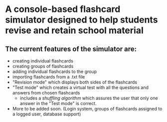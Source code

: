 # A console-based flashcard simulator designed to help students revise and retain school material
## The current features of the simulator are:
* creating individual flashcards
* creating groups of flashcards
* adding individual flashcards to the group
* importing flashcards from a .txt file
* "Revision mode" which displays both sides of the flashcards
* "Test mode" which creates a virtual test with all the questions and answers from chosen flashcards
  * includes a *shuffling algorithm* which assures the user that only one answer in the "Test mode" is correct.
* More to be added soon. (Login system, groups of flashcards assigned to a logged user, database support)

